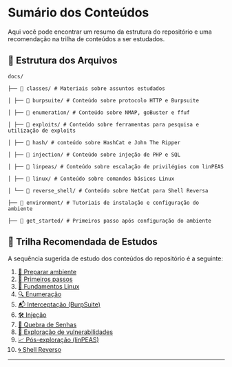 # Sumário dos Conteúdos

Aqui você pode encontrar um resumo da estrutura do repositório e uma recomendação na trilha de conteúdos a ser estudados.

## 📁 Estrutura dos Arquivos

```
docs/

├── 📂 classes/ # Materiais sobre assuntos estudados

│ ├── 📂 burpsuite/ # Conteúdo sobre protocolo HTTP e Burpsuite

│ ├── 📂 enumeration/ # Conteúdo sobre NMAP, goBuster e ffuf

│ ├── 📂 exploits/ # Conteúdo sobre ferramentas para pesquisa e utilização de exploits

│ ├── 📂 hash/ # conteúdo sobre HashCat e John The Ripper

│ ├── 📂 injection/ # Conteúdo sobre injeção de PHP e SQL

│ ├── 📂 linpeas/ # Conteúdo sobre escalação de privilégios com linPEAS

│ ├── 📂 linux/ # Conteúdo sobre comandos básicos Linux

│ └── 📂 reverse_shell/ # Conteúdo sobre NetCat para Shell Reversa

├── 📂 environment/ # Tutoriais de instalação e configuração do ambiente

├── 📂 get_started/ # Primeiros passo após configuração do ambiente
```

## 🧭 Trilha Recomendada de Estudos

A sequência sugerida de estudo dos conteúdos do repositório é a seguinte:

1. [🔧 Preparar ambiente](../environment/)
2. [🚀 Primeiros passos](../get_started/)
3. [🐧 Fundamentos Linux](../classes/linux/)
4. [🔍 Enumeração](../classes/enumeration/)
5. [📬 Interceptação (BurpSuite)](../classes/burpsuite/)
6. [🛠️ Injeção](../classes/injection/)
7. [🔐 Quebra de Senhas](../classes/hash/)
8. [📡 Exploração de vulnerabilidades](../classes/exploits/)
9. [📈 Pós-exploração (linPEAS)](../classes/linpeas/)
10. [🌀 Shell Reverso](../classes/reverse_shell/)

---